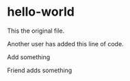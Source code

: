 # hello-world

This the original file.



Another user has added this line of code.

Add something

Friend adds something
